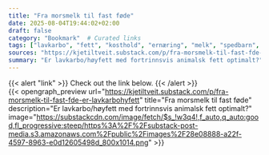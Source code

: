 ```yaml
---
title: "Fra morsmelk til fast føde"
date: 2025-08-04T19:44:02+02:00
draft: false
category: "Bookmark"  # Curated links
tags: ["lavkarbo", "fett", "kosthold", "ernæring", "melk", "spedbarn", "helse", "næringsstoffer",]
sources: "https://kjetiltveit.substack.com/p/fra-morsmelk-til-fast-fde-er-lavkarbohyfett"  # URL of the linked site
summary: "Er lavkarbo/høyfett med fortrinnsvis animalsk fett optimalt?"  # Short description, the same as 'description' in the OpenGraph preview
---
```


{{< alert "link" >}}
Check out the link below.
{{< /alert >}}
<br>
{{< opengraph_preview url="https://kjetiltveit.substack.com/p/fra-morsmelk-til-fast-fde-er-lavkarbohyfett" title="Fra morsmelk til fast føde" description="Er lavkarbo/høyfett med fortrinnsvis animalsk fett optimalt?" image="https://substackcdn.com/image/fetch/$s_!w3q4!,f_auto,q_auto:good,fl_progressive:steep/https%3A%2F%2Fsubstack-post-media.s3.amazonaws.com%2Fpublic%2Fimages%2F28e08888-a22f-4597-8963-e0d12605498d_800x1014.png" >}}